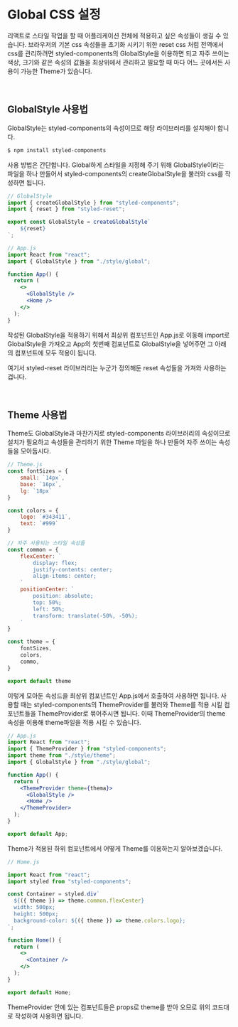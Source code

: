 # Global CSS 설정

리액트로 스타일 작업을 할 때 어플리케이션 전체에 적용하고 싶은 속성들이 생길 수 있습니다. 브라우저의 기본 css 속성들을 초기화 시키기 위한 reset css 처럼 전역에서 css를 관리하려면 styled-components의 GlobalStyle을 이용하면 되고 자주 쓰이는 색상, 크기와 같은 속성의 값들을 최상위에서 관리하고 필요할 때 마다 어느 곳에서든 사용이 가능한 Theme가 있습니다.

<br />
 
## GlobalStyle 사용법

GlobalStyle는 styled-components의 속성이므로 해당 라이브러리를 설치해야 합니다.

```css
$ npm install styled-components
```

사용 방법은 간단합니다. Global하게 스타일을 지정해 주기 위해 GlobalStyle이라는 파일을 하나 만들어서 styled-components의 createGlobalStyle을 불러와 css를 작성하면 됩니다.

```jsx
// GlobalStyle
import { createGlobalStyle } from "styled-components";
import { reset } from "styled-reset";

export const GlobalStyle = createGlobalStyle`
    ${reset}
`;

// App.js
import React from "react";
import { GlobalStyle } from "./style/global";

function App() {
  return (
    <>
      <GlobalStyle />
      <Home />
    </>
  );
}
```

작성된 GlobalStyle을 적용하기 위해서 최상위 컴포넌트인 App.js로 이동해 import로 GlobalStyle을 가져오고 App의 첫번째 컴포넌트로 GlobalStyle을 넣어주면 그 아래의 컴포넌트에 모두 적용이 됩니다.

여기서 styled-reset 라이브러리는 누군가 정의해둔 reset 속성들을 가져와 사용하는 겁니다.

<br />
 
## Theme 사용법

Theme도 GlobalStyle과 마찬가지로 styled-components 라이브러리의 속성이므로 설치가 필요하고 속성들을 관리하기 위한 Theme 파일을 하나 만들어 자주 쓰이는 속성들을 모아둡시다.

```jsx
// Theme.js
const fontSizes = {
	small: `14px`,
	base: `16px`,
	lg: `18px`
}

const colors = {
	logo: `#343411`,
	text: `#999`
}

// 자주 사용되는 스타일 속성들
const common = {
	flexCenter: `
		display: flex;
		justify-contents: center;
		align-items: center;
	`
	positionCenter: `
		position: absolute;
		top: 50%;
		left: 50%;
		transform: translate(-50%, -50%);
	`
}

const theme = {
	fontSizes,
	colors,
	commo,
}

export default theme
```

이렇게 모아둔 속성드을 최상위 컴포넌트인 App.js에서 호출하여 사용하면 됩니다. 사용할 때는 styled-components의 ThemeProvider를 불러와 Theme를 적용 시킬 컴포넌트들을 ThemeProvider로 묶어주시면 됩니다. 이때 ThemeProvider의 theme 속성을 이용해 theme파일을 적용 시킬 수 있습니다.

```jsx
// App.js
import React from "react";
import { ThemeProvider } from "styled-components";
import theme from "./style/theme";
import { GlobalStyle } from "./style/global";

function App() {
  return (
    <ThemeProvider theme={thema}>
      <GlobalStyle />
      <Home />
    </ThemeProvider>
  );
}

export default App;
```

Theme가 적용된 하위 컴포넌트에서 어떻게 Theme를 이용하는지 알아보겠습니다.

```jsx
// Home.js

import React from "react";
import styled from "styled-components";

const Container = styled.div`
  ${({ theme }) => theme.common.flexCenter}
  width: 500px;
  height: 500px;
  background-color: ${({ theme }) => theme.colors.logo};
`;

function Home() {
  return (
    <>
      <Container />
    </>
  );
}

export default Home;
```

ThemeProvider 안에 있는 컴포넌트들은 props로 theme를 받아 오므로 위의 코드대로 작성하여 사용하면 됩니다.
